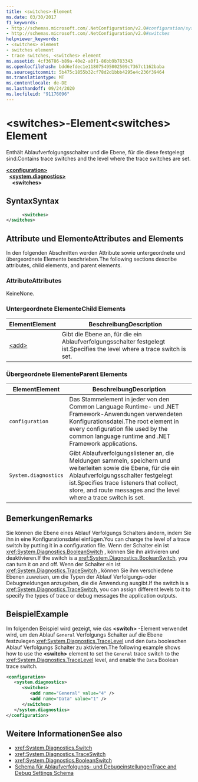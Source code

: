 ```yaml
---
title: <switches>-Element
ms.date: 03/30/2017
f1_keywords:
- http://schemas.microsoft.com/.NetConfiguration/v2.0#configuration/system.diagnostics/switches
- http://schemas.microsoft.com/.NetConfiguration/v2.0#switches
helpviewer_keywords:
- <switches> element
- switches element
- trace switches, <switches> element
ms.assetid: 4cf36786-b89a-40e2-a0f1-86bb9b783343
ms.openlocfilehash: bdd6efdec1e118075495002509c7367c1162baba
ms.sourcegitcommit: 5b475c1855b32cf78d2d1bbb4295e4c236f39464
ms.translationtype: MT
ms.contentlocale: de-DE
ms.lasthandoff: 09/24/2020
ms.locfileid: "91176096"
---
```

# <a name="switches-element"></a><span data-ttu-id="f051f-102">\<switches>-Element</span><span class="sxs-lookup"><span data-stu-id="f051f-102">\<switches> Element</span></span>

<span data-ttu-id="f051f-103">Enthält Ablaufverfolgungsschalter und die Ebene, für die diese festgelegt sind.</span><span class="sxs-lookup"><span data-stu-id="f051f-103">Contains trace switches and the level where the trace switches are set.</span></span>  

[**\<configuration>**](../configuration-element.md)\
&nbsp;&nbsp;[**\<system.diagnostics>**](system-diagnostics-element.md)\
&nbsp;&nbsp;&nbsp;&nbsp;**\<switches>**

## <a name="syntax"></a><span data-ttu-id="f051f-104">Syntax</span><span class="sxs-lookup"><span data-stu-id="f051f-104">Syntax</span></span>  
  
```xml  
      <switches>
</switches>  
```  
  
## <a name="attributes-and-elements"></a><span data-ttu-id="f051f-105">Attribute und Elemente</span><span class="sxs-lookup"><span data-stu-id="f051f-105">Attributes and Elements</span></span>  

 <span data-ttu-id="f051f-106">In den folgenden Abschnitten werden Attribute sowie untergeordnete und übergeordnete Elemente beschrieben.</span><span class="sxs-lookup"><span data-stu-id="f051f-106">The following sections describe attributes, child elements, and parent elements.</span></span>  
  
### <a name="attributes"></a><span data-ttu-id="f051f-107">Attribute</span><span class="sxs-lookup"><span data-stu-id="f051f-107">Attributes</span></span>  

 <span data-ttu-id="f051f-108">Keine</span><span class="sxs-lookup"><span data-stu-id="f051f-108">None.</span></span>  
  
### <a name="child-elements"></a><span data-ttu-id="f051f-109">Untergeordnete Elemente</span><span class="sxs-lookup"><span data-stu-id="f051f-109">Child Elements</span></span>  
  
|<span data-ttu-id="f051f-110">Element</span><span class="sxs-lookup"><span data-stu-id="f051f-110">Element</span></span>|<span data-ttu-id="f051f-111">Beschreibung</span><span class="sxs-lookup"><span data-stu-id="f051f-111">Description</span></span>|  
|-------------|-----------------|  
|[\<add>](add-element-for-switches.md)|<span data-ttu-id="f051f-112">Gibt die Ebene an, für die ein Ablaufverfolgungsschalter festgelegt ist.</span><span class="sxs-lookup"><span data-stu-id="f051f-112">Specifies the level where a trace switch is set.</span></span>|  
  
### <a name="parent-elements"></a><span data-ttu-id="f051f-113">Übergeordnete Elemente</span><span class="sxs-lookup"><span data-stu-id="f051f-113">Parent Elements</span></span>  
  
|<span data-ttu-id="f051f-114">Element</span><span class="sxs-lookup"><span data-stu-id="f051f-114">Element</span></span>|<span data-ttu-id="f051f-115">Beschreibung</span><span class="sxs-lookup"><span data-stu-id="f051f-115">Description</span></span>|  
|-------------|-----------------|  
|`configuration`|<span data-ttu-id="f051f-116">Das Stammelement in jeder von den Common Language Runtime- und .NET Framework-Anwendungen verwendeten Konfigurationsdatei.</span><span class="sxs-lookup"><span data-stu-id="f051f-116">The root element in every configuration file used by the common language runtime and .NET Framework applications.</span></span>|  
|`System.diagnostics`|<span data-ttu-id="f051f-117">Gibt Ablaufverfolgungslistener an, die Meldungen sammeln, speichern und weiterleiten sowie die Ebene, für die ein Ablaufverfolgungsschalter festgelegt ist.</span><span class="sxs-lookup"><span data-stu-id="f051f-117">Specifies trace listeners that collect, store, and route messages and the level where a trace switch is set.</span></span>|  
  
## <a name="remarks"></a><span data-ttu-id="f051f-118">Bemerkungen</span><span class="sxs-lookup"><span data-stu-id="f051f-118">Remarks</span></span>  

 <span data-ttu-id="f051f-119">Sie können die Ebene eines Ablauf Verfolgungs Schalters ändern, indem Sie ihn in eine Konfigurationsdatei einfügen.</span><span class="sxs-lookup"><span data-stu-id="f051f-119">You can change the level of a trace switch by putting it in a configuration file.</span></span> <span data-ttu-id="f051f-120">Wenn der Schalter ein ist <xref:System.Diagnostics.BooleanSwitch> , können Sie ihn aktivieren und deaktivieren.</span><span class="sxs-lookup"><span data-stu-id="f051f-120">If the switch is a <xref:System.Diagnostics.BooleanSwitch>, you can turn it on and off.</span></span> <span data-ttu-id="f051f-121">Wenn der Schalter ein ist <xref:System.Diagnostics.TraceSwitch> , können Sie ihm verschiedene Ebenen zuweisen, um die Typen der Ablauf Verfolgungs-oder Debugmeldungen anzugeben, die die Anwendung ausgibt.</span><span class="sxs-lookup"><span data-stu-id="f051f-121">If the switch is a <xref:System.Diagnostics.TraceSwitch>, you can assign different levels to it to specify the types of trace or debug messages the application outputs.</span></span>  
  
## <a name="example"></a><span data-ttu-id="f051f-122">Beispiel</span><span class="sxs-lookup"><span data-stu-id="f051f-122">Example</span></span>  

 <span data-ttu-id="f051f-123">Im folgenden Beispiel wird gezeigt, wie das **\<switch>** -Element verwendet wird, um den Ablauf `General` Verfolgungs Schalter auf die Ebene festzulegen <xref:System.Diagnostics.TraceLevel> und den `Data` booleschen Ablauf Verfolgungs Schalter zu aktivieren.</span><span class="sxs-lookup"><span data-stu-id="f051f-123">The following example shows how to use the **\<switch>** element to set the `General` trace switch to the <xref:System.Diagnostics.TraceLevel> level, and enable the `Data` Boolean trace switch.</span></span>  
  
```xml  
<configuration>  
   <system.diagnostics>  
      <switches>  
         <add name="General" value="4" />  
         <add name="Data" value="1" />  
      </switches>  
   </system.diagnostics>  
</configuration>  
```  
  
## <a name="see-also"></a><span data-ttu-id="f051f-124">Weitere Informationen</span><span class="sxs-lookup"><span data-stu-id="f051f-124">See also</span></span>

- <xref:System.Diagnostics.Switch>
- <xref:System.Diagnostics.TraceSwitch>
- <xref:System.Diagnostics.BooleanSwitch>
- [<span data-ttu-id="f051f-125">Schema für Ablaufverfolgungs- und Debugeinstellungen</span><span class="sxs-lookup"><span data-stu-id="f051f-125">Trace and Debug Settings Schema</span></span>](index.md)
